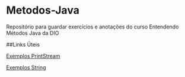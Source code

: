 # Metodos-Java

Repositório para guardar exercícios e anotações do curso Entendendo Métodos Java da DIO

##Links Úteis

[Exemplos PrintStream](https://docs.oracle.com/javase/7/docs/api/java/io/PrintStream.html)

[Exemplos String](https://docs.oracle.com/javase/7/docs/api/java/lang/String.html)

